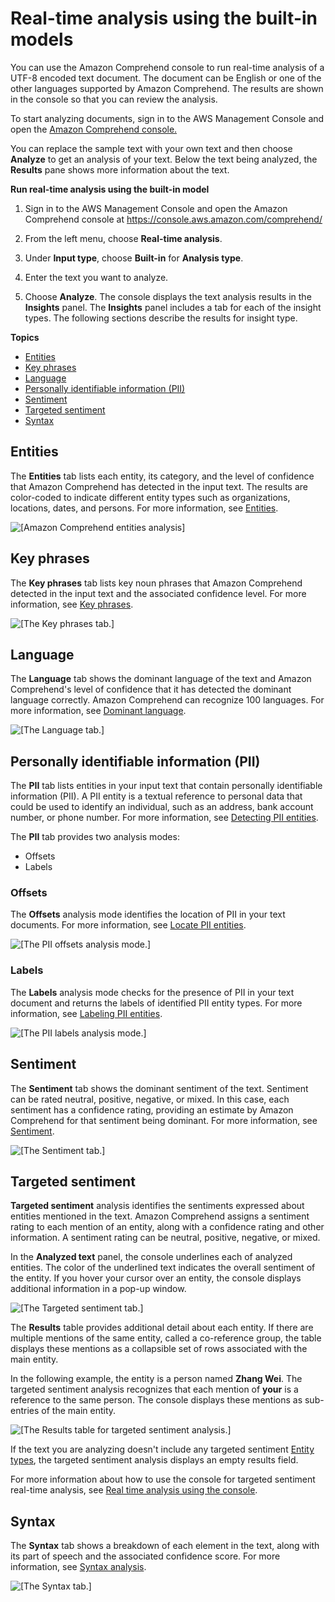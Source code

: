 # Real\-time analysis using the built\-in models<a name="realtime-console-analysis"></a>

You can use the Amazon Comprehend console to run real\-time analysis of a UTF\-8 encoded text document\. The document can be English or one of the other languages supported by Amazon Comprehend\. The results are shown in the console so that you can review the analysis\.

To start analyzing documents, sign in to the AWS Management Console and open the [Amazon Comprehend console\.](https://console.aws.amazon.com/comprehend/home?region=us-east-1#api-explorer:)

You can replace the sample text with your own text and then choose **Analyze** to get an analysis of your text\. Below the text being analyzed, the **Results** pane shows more information about the text\. 

**Run real\-time analysis using the built\-in model**

1. Sign in to the AWS Management Console and open the Amazon Comprehend console at [https://console\.aws\.amazon\.com/comprehend/](https://console.aws.amazon.com/comprehend/)

1. From the left menu, choose **Real\-time analysis**\.

1. Under **Input type**, choose **Built\-in** for **Analysis type**\. 

1. Enter the text you want to analyze\. 

1. Choose **Analyze**\. The console displays the text analysis results in the **Insights** panel\. The **Insights** panel includes a tab for each of the insight types\. The following sections describe the results for insight type\. 

**Topics**
+ [Entities](#realtime-analysis-console-entities)
+ [Key phrases](#realtime-analysis-console-key-phrases)
+ [Language](#realtime-analysis-console-language)
+ [Personally identifiable information \(PII\)](#realtime-analysis-console-pii)
+ [Sentiment](#realtime-analysis-console-sentiment)
+ [Targeted sentiment](#realtime-analysis-console-targeted-sentiment)
+ [Syntax](#realtime-analysis-console-syntax)

## Entities<a name="realtime-analysis-console-entities"></a>

The **Entities** tab lists each entity, its category, and the level of confidence that Amazon Comprehend has detected in the input text\. The results are color\-coded to indicate different entity types such as organizations, locations, dates, and persons\. For more information, see [Entities](how-entities.md)\.

![\[Amazon Comprehend entities analysis\]](http://docs.aws.amazon.com/comprehend/latest/dg/images/gs-console-entities.png)

## Key phrases<a name="realtime-analysis-console-key-phrases"></a>

The **Key phrases** tab lists key noun phrases that Amazon Comprehend detected in the input text and the associated confidence level\. For more information, see [Key phrases](how-key-phrases.md)\.

![\[The Key phrases tab.\]](http://docs.aws.amazon.com/comprehend/latest/dg/images/gs-console-key-phrases.png)

## Language<a name="realtime-analysis-console-language"></a>

The **Language** tab shows the dominant language of the text and Amazon Comprehend's level of confidence that it has detected the dominant language correctly\. Amazon Comprehend can recognize 100 languages\. For more information, see [Dominant language](how-languages.md)\.

![\[The Language tab.\]](http://docs.aws.amazon.com/comprehend/latest/dg/images/gs-console-language.png)

## Personally identifiable information \(PII\)<a name="realtime-analysis-console-pii"></a>

The **PII** tab lists entities in your input text that contain personally identifiable information \(PII\)\. A PII entity is a textual reference to personal data that could be used to identify an individual, such as an address, bank account number, or phone number\. For more information, see [Detecting PII entities](how-pii.md)\.

The **PII** tab provides two analysis modes: 
+ Offsets
+ Labels

### Offsets<a name="realtime-analysis-console-pii-offsets"></a>

The **Offsets** analysis mode identifies the location of PII in your text documents\. For more information, see [Locate PII entities](how-pii.md#how-pii-locate)\. 

![\[The PII offsets analysis mode.\]](http://docs.aws.amazon.com/comprehend/latest/dg/images/gs-console-pii.png)

### Labels<a name="realtime-analysis-console-pii-labels"></a>

The **Labels** analysis mode checks for the presence of PII in your text document and returns the labels of identified PII entity types\. For more information, see [Labeling PII entities](how-pii-labels.md)\. 

![\[The PII labels analysis mode.\]](http://docs.aws.amazon.com/comprehend/latest/dg/images/gs-console-pii-labels.png)

## Sentiment<a name="realtime-analysis-console-sentiment"></a>

The **Sentiment** tab shows the dominant sentiment of the text\. Sentiment can be rated neutral, positive, negative, or mixed\. In this case, each sentiment has a confidence rating, providing an estimate by Amazon Comprehend for that sentiment being dominant\. For more information, see [Sentiment](how-sentiment.md)\.

![\[The Sentiment tab.\]](http://docs.aws.amazon.com/comprehend/latest/dg/images/gs-console-sentiment.png)

## Targeted sentiment<a name="realtime-analysis-console-targeted-sentiment"></a>

**Targeted sentiment** analysis identifies the sentiments expressed about entities mentioned in the text\. Amazon Comprehend assigns a sentiment rating to each mention of an entity, along with a confidence rating and other information\. A sentiment rating can be neutral, positive, negative, or mixed\. 

In the **Analyzed text** panel, the console underlines each of analyzed entities\. The color of the underlined text indicates the overall sentiment of the entity\. If you hover your cursor over an entity, the console displays additional information in a pop\-up window\.

![\[The Targeted sentiment tab.\]](http://docs.aws.amazon.com/comprehend/latest/dg/images/gs-console-targeted-sentiment2.png)

The **Results** table provides additional detail about each entity\. If there are multiple mentions of the same entity, called a co\-reference group, the table displays these mentions as a collapsible set of rows associated with the main entity\.

In the following example, the entity is a person named **Zhang Wei**\. The targeted sentiment analysis recognizes that each mention of **your** is a reference to the same person\. The console displays these mentions as sub\-entries of the main entity\.

![\[The Results table for targeted sentiment analysis.\]](http://docs.aws.amazon.com/comprehend/latest/dg/images/gs-console-targeted-sentiment1.png)

If the text you are analyzing doesn't include any targeted sentiment [Entity types](how-targeted-sentiment.md#how-targeted-sentiment-entities), the targeted sentiment analysis displays an empty results field\.

For more information about how to use the console for targeted sentiment real\-time analysis, see [Real time analysis using the console](how-targeted-sentiment.md#how-targeted-sentiment-console)\.

## Syntax<a name="realtime-analysis-console-syntax"></a>

The **Syntax** tab shows a breakdown of each element in the text, along with its part of speech and the associated confidence score\. For more information, see [Syntax analysis](how-syntax.md)\.

![\[The Syntax tab.\]](http://docs.aws.amazon.com/comprehend/latest/dg/images/gs-console-syntax.png)